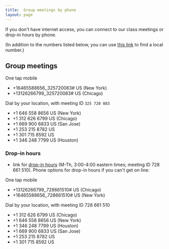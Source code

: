 ```yaml
---
title:  Group meetings by phone
layout: page
---
```



If you don't have internet access, you can connect to our class meetings or drop-in hours by phone.

(In addition to the numbers listed below, you can use [this link](https://holycross.zoom.us/u/aBCV0bQDC) to find a local number.)



## Group meetings

One tap mobile

- +16465588656,,325720083# US (New York)
- +13126266799,,325720083# US (Chicago)



Dial by your location, with meeting ID `325 720 083`

- +1 646 558 8656 US (New York)
- +1 312 626 6799 US (Chicago)
- +1 669 900 6833 US (San Jose)
- +1 253 215 8782 US
- +1 301 715 8592 US
- +1 346 248 7799 US (Houston)


### Drop-in hours

-  link for [drop-in hours](https://holycross.zoom.us/j/728661510) (M-Th, 3:00-4:00 eastern times; meeting ID 728 661 510).  Phone options for drop-in hours if you can't get on line:

One tap mobile

- +13126266799,,728661510# US (Chicago)
- +16465588656,,728661510# US (New York)

Dial by your location, with meeting ID 728 661 510

- +1 312 626 6799 US (Chicago)
- +1 646 558 8656 US (New York)
- +1 346 248 7799 US (Houston)
- +1 669 900 6833 US (San Jose)
- +1 253 215 8782 US
- +1 301 715 8592 US
